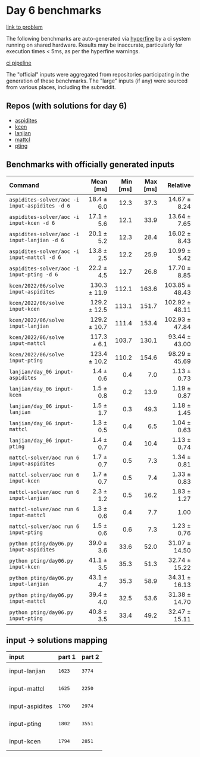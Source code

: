 # Day 6 benchmarks

[link to problem](http://adventofcode.com/2022/day/6)

The following benchmarks are auto-generated via [hyperfine](https://github.com/sharkdp/hyperfine) by a ci system running on shared hardware. Results may be inaccurate, particularly for execution times < 5ms, as per the hyperfine warnings.

[ci pipeline](http://ci.papercode.net:8080/teams/aoc2022/pipelines/aoc-compare-2022)

The "official" inputs were aggregated from repositories participating in the generation of these benchmarks. The "large" inputs (if any) were sourced from various places, including the subreddit.

## Repos (with solutions for day 6)


- [aspidites](https://github.com/aspidites/aoc2022)
- [kcen](https://github.com/kcen/AdventOfCode)
- [lanjian](https://github.com/LanJian/aoc-2022)
- [mattcl](https://github.com/mattcl/aoc2022)
- [pting](https://github.com/pting/aoc2022)

## Benchmarks with officially generated inputs
| Command | Mean [ms] | Min [ms] | Max [ms] | Relative |
|:---|---:|---:|---:|---:|
| `aspidites-solver/aoc -i input-aspidites -d 6` | 18.4 ± 6.0 | 12.3 | 37.3 | 14.67 ± 8.24 |
| `aspidites-solver/aoc -i input-kcen -d 6` | 17.1 ± 5.6 | 12.1 | 33.9 | 13.64 ± 7.65 |
| `aspidites-solver/aoc -i input-lanjian -d 6` | 20.1 ± 5.2 | 12.3 | 28.4 | 16.02 ± 8.43 |
| `aspidites-solver/aoc -i input-mattcl -d 6` | 13.8 ± 2.5 | 12.2 | 25.9 | 10.99 ± 5.42 |
| `aspidites-solver/aoc -i input-pting -d 6` | 22.2 ± 4.5 | 12.7 | 26.8 | 17.70 ± 8.85 |
| `kcen/2022/06/solve input-aspidites` | 130.3 ± 11.9 | 112.1 | 163.6 | 103.85 ± 48.43 |
| `kcen/2022/06/solve input-kcen` | 129.2 ± 12.5 | 113.1 | 151.7 | 102.92 ± 48.11 |
| `kcen/2022/06/solve input-lanjian` | 129.2 ± 10.7 | 111.4 | 153.4 | 102.93 ± 47.84 |
| `kcen/2022/06/solve input-mattcl` | 117.3 ± 6.1 | 103.7 | 130.1 | 93.44 ± 43.00 |
| `kcen/2022/06/solve input-pting` | 123.4 ± 10.2 | 110.2 | 154.6 | 98.29 ± 45.69 |
| `lanjian/day_06 input-aspidites` | 1.4 ± 0.6 | 0.4 | 7.0 | 1.13 ± 0.73 |
| `lanjian/day_06 input-kcen` | 1.5 ± 0.8 | 0.2 | 13.9 | 1.19 ± 0.87 |
| `lanjian/day_06 input-lanjian` | 1.5 ± 1.7 | 0.3 | 49.3 | 1.18 ± 1.45 |
| `lanjian/day_06 input-mattcl` | 1.3 ± 0.5 | 0.4 | 6.5 | 1.04 ± 0.63 |
| `lanjian/day_06 input-pting` | 1.4 ± 0.7 | 0.4 | 10.4 | 1.13 ± 0.74 |
| `mattcl-solver/aoc run 6 input-aspidites` | 1.7 ± 0.7 | 0.5 | 7.3 | 1.34 ± 0.81 |
| `mattcl-solver/aoc run 6 input-kcen` | 1.7 ± 0.7 | 0.5 | 7.4 | 1.33 ± 0.83 |
| `mattcl-solver/aoc run 6 input-lanjian` | 2.3 ± 1.2 | 0.5 | 16.2 | 1.83 ± 1.27 |
| `mattcl-solver/aoc run 6 input-mattcl` | 1.3 ± 0.6 | 0.4 | 7.7 | 1.00 |
| `mattcl-solver/aoc run 6 input-pting` | 1.5 ± 0.6 | 0.6 | 7.3 | 1.23 ± 0.76 |
| `python pting/day06.py input-aspidites` | 39.0 ± 3.6 | 33.6 | 52.0 | 31.07 ± 14.50 |
| `python pting/day06.py input-kcen` | 41.1 ± 3.5 | 35.3 | 51.3 | 32.74 ± 15.22 |
| `python pting/day06.py input-lanjian` | 43.1 ± 4.7 | 35.3 | 58.9 | 34.31 ± 16.13 |
| `python pting/day06.py input-mattcl` | 39.4 ± 4.0 | 32.5 | 53.6 | 31.38 ± 14.70 |
| `python pting/day06.py input-pting` | 40.8 ± 3.5 | 33.4 | 49.2 | 32.47 ± 15.11 |

## input -> solutions mapping
|input|part 1|part 2|
|:---|:---|:---|
|input-lanjian|<pre>1623</pre>|<pre>3774</pre>|
|input-mattcl|<pre>1625</pre>|<pre>2250</pre>|
|input-aspidites|<pre>1760</pre>|<pre>2974</pre>|
|input-pting|<pre>1802</pre>|<pre>3551</pre>|
|input-kcen|<pre>1794</pre>|<pre>2851</pre>|
